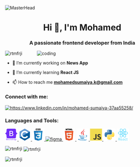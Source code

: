 <img align="center" alt="MasterHead" width="1000" height="500" src="https://img.freepik.com/premium-vector/virtual-reality-technology-banner-with-vr-glasses-laptop_906149-114870.jpg?semt=ais_hybrid" />

<h1 align="center">Hi 👋, I'm Mohamed</h1>
<h3 align="center">A passionate frontend developer from India</h3>

<img align="right" alt="coding" width="400" src="https://img.freepik.com/free-photo/celebration-labour-day-with-3d-cartoon-portrait-working-woman_23-2151306593.jpg?t=st=1728282710~exp=1728286310~hmac=d60cd92a20cf047709424e1c5cf5a6a8ffb985e22468b72471dbad90d127e3ee&w=740" />

<p align="left">
  <img src="https://komarev.com/ghpvc/?username=rtmfrji&label=Profile%20views&color=0e75b6&style=flat" alt="rtmfrji" />
</p>

- 🔭 I’m currently working on **News App**

- 🌱 I’m currently learning **React JS**

- 📫 How to reach me **mohamedsumaiya.k@gmail.com**

<h3 align="left">Connect with me:</h3>
<p align="left">
  <a href="https://linkedin.com/in/https://www.linkedin.com/in/mohamed-sumaiya-37aa55258/" target="blank">
    <img align="center" src="https://raw.githubusercontent.com/rahuldkjain/github-profile-readme-generator/master/src/images/icons/Social/linked-in-alt.svg" alt="https://www.linkedin.com/in/mohamed-sumaiya-37aa55258/" height="30" width="40" />
  </a>
</p>

<h3 align="left">Languages and Tools:</h3>
<p align="left">
  <a href="https://getbootstrap.com" target="_blank" rel="noreferrer">
    <img src="https://raw.githubusercontent.com/devicons/devicon/master/icons/bootstrap/bootstrap-plain-wordmark.svg" alt="bootstrap" width="40" height="40" />
  </a> 
  <a href="https://www.cprogramming.com/" target="_blank" rel="noreferrer">
    <img src="https://raw.githubusercontent.com/devicons/devicon/master/icons/c/c-original.svg" alt="c" width="40" height="40" />
  </a> 
  <a href="https://www.w3schools.com/css/" target="_blank" rel="noreferrer">
    <img src="https://raw.githubusercontent.com/devicons/devicon/master/icons/css3/css3-original-wordmark.svg" alt="css3" width="40" height="40" />
  </a> 
  <a href="https://www.figma.com/" target="_blank" rel="noreferrer">
    <img src="https://www.vectorlogo.zone/logos/figma/figma-icon.svg" alt="figma" width="40" height="40" />
  </a> 
  <a href="https://www.w3.org/html/" target="_blank" rel="noreferrer">
    <img src="https://raw.githubusercontent.com/devicons/devicon/master/icons/html5/html5-original-wordmark.svg" alt="html5" width="40" height="40" />
  </a> 
  <a href="https://www.java.com" target="_blank" rel="noreferrer">
    <img src="https://raw.githubusercontent.com/devicons/devicon/master/icons/java/java-original.svg" alt="java" width="40" height="40" />
  </a> 
  <a href="https://developer.mozilla.org/en-US/docs/Web/JavaScript" target="_blank" rel="noreferrer">
    <img src="https://raw.githubusercontent.com/devicons/devicon/master/icons/javascript/javascript-original.svg" alt="javascript" width="40" height="40" />
  </a> 
  <a href="https://www.python.org" target="_blank" rel="noreferrer">
    <img src="https://raw.githubusercontent.com/devicons/devicon/master/icons/python/python-original.svg" alt="python" width="40" height="40" />
  </a> 
  <a href="https://reactjs.org/" target="_blank" rel="noreferrer">
    <img src="https://raw.githubusercontent.com/devicons/devicon/master/icons/react/react-original-wordmark.svg" alt="react" width="40" height="40" />
  </a>
</p>

<p><img align="left" src="https://github-readme-stats.vercel.app/api/top-langs?username=rtmfrji&show_icons=true&locale=en&layout=compact" alt="rtmfrji" /></p>

<p>&nbsp;<img align="center" src="https://github-readme-stats.vercel.app/api?username=rtmfrji&show_icons=true&locale=en" alt="rtmfrji" /></p>

<p><img align="center" src="https://github-readme-streak-stats.herokuapp.com/?user=rtmfrji&" alt="rtmfrji" /></p>
